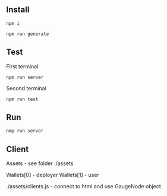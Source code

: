 ## Install

`npm i`

`npm run generate`

## Test

First terminal

`npm run server`

Second terminal

`npm run test`

## Run

`nmp run server`

## Client

Assets - see folder ./assets

Wallets[0] - deployer
Wallets[1] - user

./assets/clients.js - connect to html and use GaugeNode object